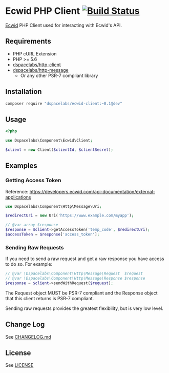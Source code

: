 Ecwid PHP Client [![Build Status](https://travis-ci.org/dSpaceLabs/ecwid-client.svg?branch=master)](https://travis-ci.org/dSpaceLabs/ecwid-client)
================

[Ecwid](https://www.ecwid.com/) PHP Client used for interacting with Ecwid's
API.

## Requirements

* PHP cURL Extension
* PHP >= 5.6
* [dspacelabs/http-client](https://github.com/dSpaceLabs/http-client)
* [dspacelabs/http-message](https://github.com/dSpaceLabs/http-message)
  * Or any other PSR-7 compliant library

## Installation

```bash
composer require "dspacelabs/ecwid-client:~0.1@dev"
```

## Usage

```php
<?php

use Dspacelabs\Component\Ecwid\Client;

$client = new Client($clientId, $clientSecret);
```

## Examples
### Getting Access Token

Reference: https://developers.ecwid.com/api-documentation/external-applications

```php
use Dspacelabs\Component\Http\Message\Uri;

$redirectUri = new Uri('https://www.example.com/myapp');

// @var array $response
$response = $client->getAccessToken('temp_code', $redirectUri);
$accessToken = $response['access_token'];
```

### Sending Raw Requests

If you need to send a raw request and get a raw response you have access to do
so. For example:

```php
// @var \Dspacelabs\Component\Http\Message\Request  $request
// @var \Dspacelabs\Component\Http\Message\Response $response
$response = $client->sendWithRequest($request);
```

The Request object MUST be PSR-7 compliant and the Response object that this
client returns is PSR-7 compliant.

Sending raw requests provides the greatest flexibility, but is very low level.

## Change Log

See [CHANGELOG.md](https://github.com/dSpaceLabs/Ecwid/blob/master/CHANGELOG.md)

## License

See [LICENSE](https://raw.githubusercontent.com/dSpaceLabs/Ecwid/master/LICENSE)
